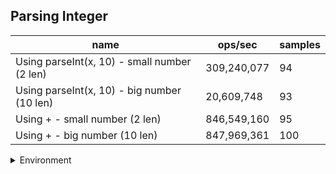## Parsing Integer

|name|ops/sec|samples|
|-|-|-|
|Using parseInt(x, 10) - small number (2 len)|309,240,077|94|
|Using parseInt(x, 10) - big number (10 len)|20,609,748|93|
|Using + - small number (2 len)|846,549,160|95|
|Using + - big number (10 len)|847,969,361|100|


<details>
<summary>Environment</summary>

* __Machine:__ linux x64 | 4 vCPUs | 7.6GB Mem
* __Run:__ Tue Nov 07 2023 21:08:04 GMT+0000 (Coordinated Universal Time)
</details>

<!--
{"environment":{"platform":"linux","arch":"x64","cpus":4,"totalMemory":7.6085662841796875},"benchmarks":[{"name":"Using parseInt(x, 10) - small number (2 len)","opsSec":309240077.4090514,"samples":5},{"name":"Using parseInt(x, 10) - big number (10 len)","opsSec":20609748.029467814,"samples":6},{"name":"Using + - small number (2 len)","opsSec":846549159.920924,"samples":6},{"name":"Using + - big number (10 len)","opsSec":847969361.2829858,"samples":7}]}-->
